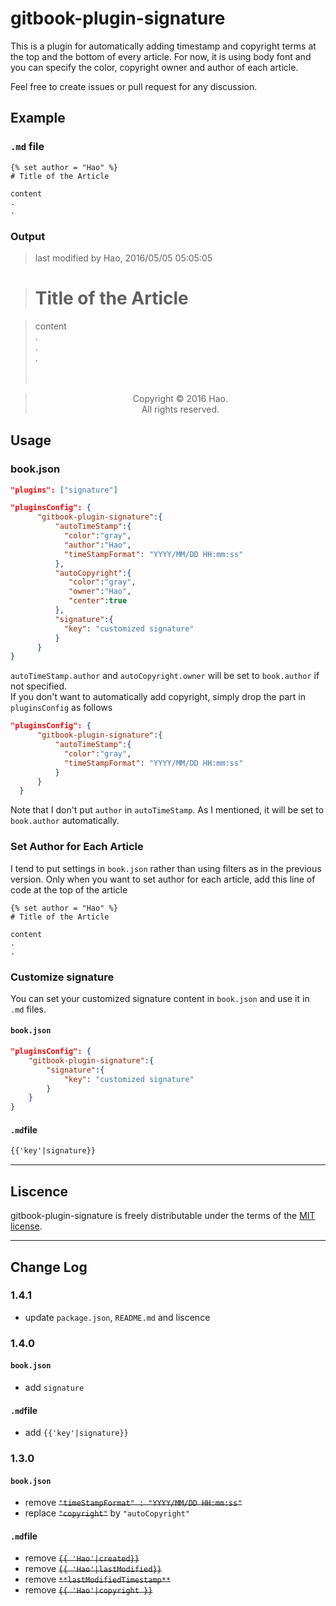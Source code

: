 # gitbook-plugin-signature

This is a plugin for automatically adding timestamp and copyright terms at the top and the bottom of every article. For now, it is using body font and you can specify the color, copyright owner and author of each article.

Feel free to create issues or pull request for any discussion.

## Example

### `.md` file

```
{% set author = "Hao" %}
# Title of the Article

content
.
.
```

### Output

> last modified by Hao, 2016/05/05 05:05:05

> # Title of the Article

> content<br>
> .<br>
> .<br>
> .<br>
> <br>
> <br>

> <center>Copyright © 2016 Hao.<br>All rights reserved.</center>

## Usage

### book.json

```json
"plugins": ["signature"]
```

```json
"pluginsConfig": {
      "gitbook-plugin-signature":{
          "autoTimeStamp":{
            "color":"gray",
            "author":"Hao",
            "timeStampFormat": "YYYY/MM/DD HH:mm:ss"
          },
          "autoCopyright":{
             "color":"gray",
             "owner":"Hao",
             "center":true
          },
          "signature":{
            "key": "customized signature"
          }
      }
}
```

`autoTimeStamp.author` and `autoCopyright.owner` will be set to `book.author` if not specified.<br>
If you don't want to automatically add copyright, simply drop the part in `pluginsConfig` as follows

```json
"pluginsConfig": {
      "gitbook-plugin-signature":{
          "autoTimeStamp":{
            "color":"gray",
            "timeStampFormat": "YYYY/MM/DD HH:mm:ss"
          }
      }
  }
```

Note that I don't put `author` in `autoTimeStamp`. As I mentioned, it will be set to `book.author` automatically.

### Set Author for Each Article

I tend to put settings in `book.json` rather than using filters as in the previous version. Only when you want to set author for each article, add this line of code at the top of the article

```
{% set author = "Hao" %}
# Title of the Article

content
.
.
```

### Customize signature

You can set your customized signature content in `book.json` and use it in `.md` files.

#### `book.json`

```json
"pluginsConfig": {
    "gitbook-plugin-signature":{
        "signature":{
            "key": "customized signature"
        }
    }
}
```

#### `.md`file

```markdown
{{'key'|signature}}
```

---------------------

## Liscence

gitbook-plugin-signature is freely distributable under the terms of the [MIT license](https://github.com/popodidi/gitbook-plugin-signature/blob/master/LICENSE).

---------------------

## Change Log

### 1.4.1

- update `package.json`, `README.md` and liscence

### 1.4.0

#### `book.json`

- add `signature`

#### `.md`file

- add `{{'key'|signature}}`

### 1.3.0

#### `book.json`

- remove ~~`"timeStampFormat" : "YYYY/MM/DD HH:mm:ss"`~~
- replace ~~`"copyright"`~~ by `"autoCopyright"`

#### `.md`file

- remove ~~`{{ 'Hao'|created}}`~~
- remove ~~`{{ 'Hao'|lastModified}}`~~
- remove ~~`**lastModifiedTimestamp**`~~
- remove ~~`{{ 'Hao'|copyright }}`~~